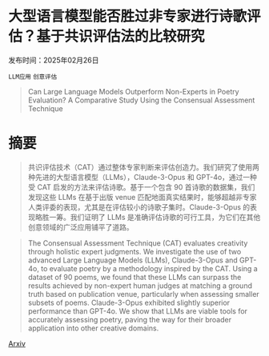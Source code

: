 # 大型语言模型能否胜过非专家进行诗歌评估？基于共识评估法的比较研究

发布时间：2025年02月26日

`LLM应用` `创意评估`

> Can Large Language Models Outperform Non-Experts in Poetry Evaluation? A Comparative Study Using the Consensual Assessment Technique

# 摘要

> 共识评估技术（CAT）通过整体专家判断来评估创造力。我们研究了使用两种先进的大型语言模型（LLMs），Claude-3-Opus 和 GPT-4o，通过一种受 CAT 启发的方法来评估诗歌。基于一个包含 90 首诗歌的数据集，我们发现这些 LLMs 在基于出版 venue 匹配地面真实结果时，能够超越非专家人类评委的表现，尤其是在评估较小的诗歌子集时。Claude-3-Opus 的表现略胜一筹。我们证明了 LLMs 是准确评估诗歌的可行工具，为它们在其他创意领域的广泛应用铺平了道路。

> The Consensual Assessment Technique (CAT) evaluates creativity through holistic expert judgments. We investigate the use of two advanced Large Language Models (LLMs), Claude-3-Opus and GPT-4o, to evaluate poetry by a methodology inspired by the CAT. Using a dataset of 90 poems, we found that these LLMs can surpass the results achieved by non-expert human judges at matching a ground truth based on publication venue, particularly when assessing smaller subsets of poems. Claude-3-Opus exhibited slightly superior performance than GPT-4o. We show that LLMs are viable tools for accurately assessing poetry, paving the way for their broader application into other creative domains.

[Arxiv](https://arxiv.org/abs/2502.19064)